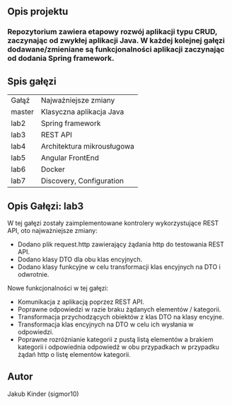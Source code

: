 <h2> Opis projektu</h2>

<h3>Repozytorium zawiera etapowy rozwój aplikacji typu CRUD, zaczynając od zwykłej aplikacji Java. W każdej kolejnej gałęzi dodawane/zmieniane są funkcjonalności aplikacji zaczynając od dodania Spring framework.</h3>

<h2>Spis gałęzi</h2>

<table>
  <tr>
    <td>Gałąź</td>
    <td>Najważniejsze zmiany</td>
  </tr>
  
  <tr>
    <td>master</td>
    <td>Klasyczna aplikacja Java</td>
  </tr>
  
  <tr>
    <td>lab2</td>
    <td>Spring framework</td>
  </tr>
  
  <tr>
    <td>lab3</td>
    <td>REST API</td>
  </tr>
  
  <tr>
    <td>lab4</td>
    <td>Architektura mikrousługowa</td>
  </tr>
  
  <tr>
    <td>lab5</td>
    <td>Angular FrontEnd</td>
  </tr>
  
  <tr>
    <td>lab6</td>
    <td>Docker</td>
  </tr>
  
  <tr>
    <td>lab7</td>
    <td>Discovery, Configuration</td>
  </tr>
</table>

<h2>Opis Gałęzi: lab3</h2>
<p>W tej gałęzi zostały zaimplementowane kontrolery wykorzystujące REST API, oto najważniejsze zmiany:</p>

- Dodano plik request.http zawierający żądania http do testowania REST API.
- Dodano klasy DTO dla obu klas encyjnych.
- Dodano klasy funkcyjne w celu transformacji klas encyjnych na DTO i odwrotnie.

<p>Nowe funkcjonalności w tej gałęzi:</p>

- Komunikacja z aplikacją poprzez REST API.
- Poprawne odpowiedzi w razie braku żądanych elementów / kategorii.
- Transformacja przychodzących obiektów z klas DTO na klasy encyjne.
- Transformacja klas encyjnych na DTO w celu ich wysłania w odpowiedzi.
- Poprawne rozróżnianie kategorii z pustą listą elementów a brakiem kategorii i odpowiednia odpowiedź w obu przypadkach w przypadku żądań http o listę elementów kategorii.

<h2>Autor</h2>
Jakub Kinder (sigmor10)
